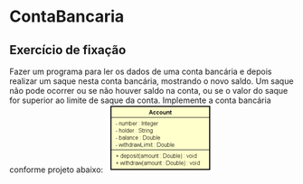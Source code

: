 # ContaBancaria

## Exercício de fixação
Fazer um programa para ler os dados de uma conta bancária e depois realizar um 
saque nesta conta bancária, mostrando o novo saldo. Um saque não pode ocorrer 
ou se não houver saldo na conta, ou se o valor do saque for superior ao limite de 
saque da conta. 
Implemente a conta bancária conforme projeto abaixo:
![Logo da ContaBancaria](./diagrama.png)
